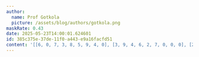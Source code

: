 ```yaml
---
author:
  name: Prof Gotkola
  picture: /assets/blog/authors/gotkola.png
maskRate: 0.43
date: 2025-05-23T14:00:01.624601
id: 385c375e-37de-11f0-a443-e9a16facfd51
content: '[[6, 0, 7, 3, 8, 5, 9, 4, 0], [3, 9, 4, 6, 2, 7, 0, 0, 0], [2, 5, 8, 0, 4, 1, 3, 6, 7], [9, 0, 0, 0, 0, 0, 0, 1, 0], [5, 8, 6, 7, 1, 0, 2, 0, 4], [0, 4, 0, 8, 0, 2, 5, 0, 0], [0, 6, 0, 2, 0, 0, 0, 5, 1], [0, 2, 0, 0, 3, 4, 0, 7, 9], [1, 7, 0, 5, 6, 0, 0, 0, 0]]'
---
```

